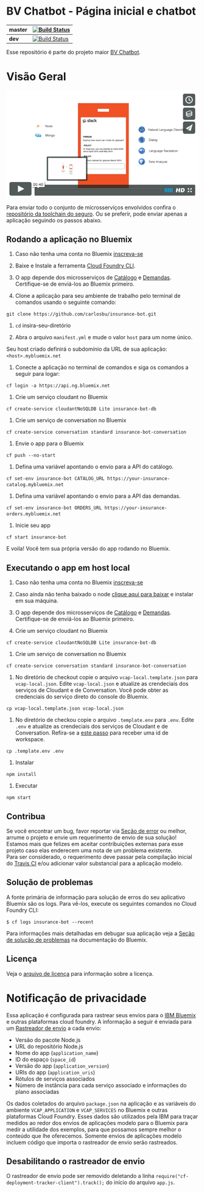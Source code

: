 # BV Chatbot - Página inicial e chatbot

| **master** | [![Build Status](https://travis-ci.org/IBM-Bluemix/insurance-bot.svg?branch=master)](https://travis-ci.org/IBM-Bluemix/insurance-bot) |
| ----- | ----- |
| **dev** | [![Build Status](https://travis-ci.org/IBM-Bluemix/insurance-bot.svg?branch=dev)](https://travis-ci.org/IBM-Bluemix/insurance-bot) |

Esse repositório é parte do projeto maior [BV Chatbot](https://github.com/IBM-Bluemix/cloudco-insurance).

# Visão Geral

[![Policy Bot](./design/video-cap.png)](https://vimeo.com/165460548 "Policy Bot Concept - Click to Watch!")

Para enviar todo o conjunto de microsserviços envolvidos confira o [repositório da toolchain do seguro][toolchain_url].
Ou se preferir, pode enviar apenas a aplicação seguindo os passos abaixo.

## Rodando a aplicação no Bluemix

1. Caso não tenha uma conta no Bluemix [inscreva-se][bluemix_reg_url]

1. Baixe e Instale a ferramenta [Cloud Foundry CLI][cloud_foundry_url].

1. O app depende dos microsserviços de [Catálogo](https://github.com/carlosbu/insurance-catalog) e [Demandas](https://github.com/carlosbu/insurance-orders). Certifique-se de enviá-los ao Bluemix primeiro.

1. Clone a aplicação para seu ambiente de trabalho pelo terminal de comandos usando o seguinte comando:

  ```
  git clone https://github.com/carlosbu/insurance-bot.git
  ```

1. `cd` insira-seu-diretório

1. Abra o arquivo `manifest.yml` e mude o valor `host` para um nome único.

  Seu host criado definirá o subdomínio da URL de sua aplicação:  `<host>.mybluemix.net`

1. Conecte a aplicação no terminal de comandos e siga os comandos a seguir para logar:

  ```
  cf login -a https://api.ng.bluemix.net
  ```

1. Crie um serviço cloudant no Bluemix

  ```
  cf create-service cloudantNoSQLDB Lite insurance-bot-db
  ```

1. Crie um serviço de conversation no Bluemix

  ```
  cf create-service conversation standard insurance-bot-conversation
  ```

1. Envie o app para o Bluemix

  ```
  cf push --no-start
  ```

1. Defina uma variável apontando o envio para a API do catálogo.

  ```
  cf set-env insurance-bot CATALOG_URL https://your-insurance-catalog.mybluemix.net
  ```

1. Defina uma variável apontando o envio para a API das demandas.

  ```
  cf set-env insurance-bot ORDERS_URL https://your-insurance-orders.mybluemix.net
  ```

1. Inicie seu app

  ```
  cf start insurance-bot
  ```

E voila! Você tem sua própria versão do app rodando no Bluemix.

## Executando o app em host local

1. Caso não tenha uma conta no Bluemix [inscreva-se][bluemix_reg_url]

1. Caso ainda não tenha baixado o node [clique aqui para baixar][download_node_url] e instalar em sua máquina.

1. O app depende dos microsserviços de [Catálogo](https://github.com/carlosbu/insurance-catalog) e [Demandas](https://github.com/carlosbu/insurance-orders). Certifique-se de enviá-los ao Bluemix primeiro.

1. Crie um serviço cloudant no Bluemix

  ```
  cf create-service cloudantNoSQLDB Lite insurance-bot-db
  ```

1. Crie um serviço de conversation no Bluemix

  ```
  cf create-service conversation standard insurance-bot-conversation
  ```

1. No diretório de checkout copie o arquivo ```vcap-local.template.json``` para ```vcap-local.json```. Edite ```vcap-local.json``` e atualize as crendeciais dos serviços de Cloudant e de Conversation. Você pode obter as credenciais do serviço direto do console do Bluemix.

  ```
  cp vcap-local.template.json vcap-local.json
  ```

1. No diretório de checkou copie o arquivo ```.template.env``` para ```.env```. Edite ```.env``` e atualize as crendeciais dos serviços de Cloudant e de Conversation. Refira-se a [este passo](#importWorkspace) para receber uma id de workspace.

  ```
  cp .template.env .env
  ```

1. Instalar

  ```
  npm install
  ```

1. Executar

  ```
  npm start
  ```

## Contribua

Se você encontrar um bug, favor reportar via [Seção de error][issues_url] ou melhor, arrume o projeto e envie um requerimento de envio de sua solução! Estamos mais que felizes em aceitar contribuições externas para esse projeto caso elas enderecem uma nota de um problema existente.  
Para ser considerado, o requerimento deve passar pela compilação inicial do [Travis CI][travis_url] e/ou adicionar valor substancial para a aplicação modelo.

## Solução de problemas

A fonte primária de informação para solução de erros do seu aplicativo Bluemix são os logs. Para vê-los, execute os seguintes comandos no Cloud Foundry CLI:

  ```
  $ cf logs insurance-bot --recent
  ```

Para informações mais detalhadas em debugar sua aplicação veja a [Seção de solução de problemas](https://www.ng.bluemix.net/docs/troubleshoot/tr.html) na documentação do Bluemix.

## Licença

Veja o [arquivo de licença](License.txt) para informação sobre a licença.

# Notificação de privacidade

Essa aplicação é configurada para rastrear seus envios para o [IBM Bluemix](http://www.ibm.com/cloud-computing/bluemix/) e outras plataformas cloud foundry. A informação a seguir é enviada para um [Rastreador de envio](https://github.com/IBM-Bluemix/cf-deployment-tracker-service) a cada envio:

* Versão do pacote Node.js
* URL do repositório Node.js
* Nome do app (`application_name`)
* ID do espaço (`space_id`)
* Versão do app (`application_version`)
* URIs do app (`application_uris`)
* Rótulos de serviços associados
* Número de instância para cada serviço associado e informações do plano associadas

Os dados coletados do arquivo `package.json` na aplicação e as variáveis do ambiente `VCAP_APPLICATION` e `VCAP_SERVICES` no Bluemix e outras plataformas Cloud Foundry. Esses dados são utilizados pela IBM para traçar medidos ao redor dos envios de aplicações modelo para o Bluemix para medir a utilidade dos exemplos, para que possamos sempre melhor o conteúdo que lhe oferecemos. Somente envios de aplicações modelo incluem código que importa o rastreador de envio serão rastreados.

## Desabilitando o rastreador de envio

O rastreador de envio pode ser removido deletando a linha `require("cf-deployment-tracker-client").track();` do início do arquivo `app.js`.

[toolchain_url]: https://github.com/carlosbu/insurance-toolchain
[bluemix_reg_url]: http://ibm.biz/insurance-store-registration
[cloud_foundry_url]: https://github.com/cloudfoundry/cli
[download_node_url]: https://nodejs.org/download/
[issues_url]: https://github.com/carlosbu/insurance-bot/issues
[travis_url]: https://travis-ci.org/
